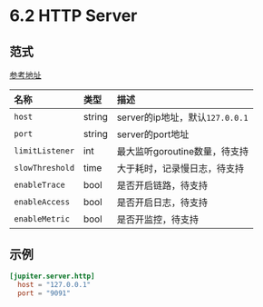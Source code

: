 # 6.2 HTTP Server

## 范式

[参考地址](https://github.com/douyu/jupiter/tree/master/server/xecho/config.go)


|  名称 | 类型 | 描述 |
|:--------------|:-----|:-------------------|
|`host`| string| server的ip地址，默认``127.0.0.1`` |
|`port`| string| server的port地址 |
|`limitListener`| int | 最大监听goroutine数量，待支持|
|`slowThreshold`| time | 大于耗时，记录慢日志，待支持|
|`enableTrace`| bool | 是否开启链路，待支持|
|`enableAccess`| bool | 是否开启日志，待支持|
|`enableMetric`| bool | 是否开监控，待支持|


## 示例

```toml
[jupiter.server.http]
  host = "127.0.0.1"
  port = "9091"
```
